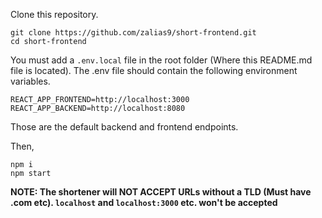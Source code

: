 Clone this repository.

```
git clone https://github.com/zalias9/short-frontend.git
cd short-frontend
```

You must add a `.env.local` file in the root folder (Where this README.md file is located). The .env file should contain the following environment variables.

```
REACT_APP_FRONTEND=http://localhost:3000
REACT_APP_BACKEND=http://localhost:8080
```

Those are the default backend and frontend endpoints.

Then,

```
npm i
npm start
```

**NOTE: The shortener will NOT ACCEPT URLs without a TLD (Must have .com etc). `localhost` and `localhost:3000` etc. won't be accepted**
